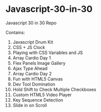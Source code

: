 # Javascript-30-in-30
Javascript 30 in 30 Repo

Contains:

1. Javascript Drum Kit
2. CSS + JS Clock
3. Playing with CSS Variables and JS
4. Array Cardio Day 1
5. Flex Panels Image Gallery
6. Ajax Type Ahead
7. Array Cardio Day 2
8. Fun with HTML5 Canvas
9. Dev Tool Domination
10. Hold Shift to Check Multiple Checkboxes
11. Custom HTML5 Video Player
12. Key Sequence Detection
13. Slide in on Scroll